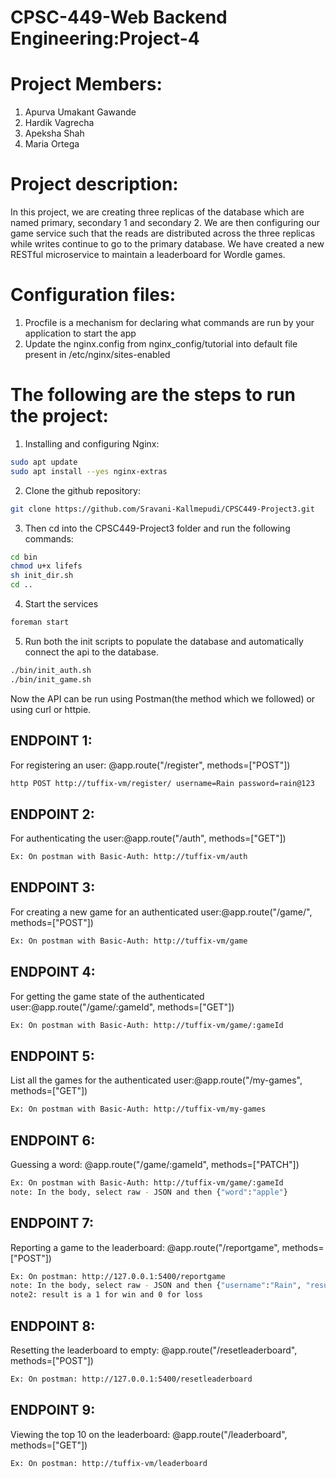 # CPSC-449-Web Backend Engineering:Project-4
# Project Members:

1. Apurva Umakant Gawande
2. Hardik Vagrecha
3. Apeksha Shah
4. Maria Ortega

# Project description: 

In this project, we are creating three replicas of the database which are named primary, secondary 1 and secondary 2. We are then configuring our game service such that the reads are distributed across the three replicas while writes continue to go to the primary database. We have created a new RESTful microservice to maintain a leaderboard for Wordle games.

# Configuration files:
1. Procfile is a mechanism for declaring what commands are run by your application to start the app 
2. Update the nginx.config from nginx_config/tutorial into default file present in /etc/nginx/sites-enabled

# The following are the steps to run the project:
1. Installing and configuring Nginx:
```bash
sudo apt update
sudo apt install --yes nginx-extras
```
2. Clone the github repository:
```bash
git clone https://github.com/Sravani-Kallmepudi/CPSC449-Project3.git
```
3. Then cd into the CPSC449-Project3 folder and run the following commands:
```bash
cd bin
chmod u+x lifefs
sh init_dir.sh
cd ..
```
4. Start the services
```bash
foreman start 
```
5. Run both the init scripts to populate the database and automatically connect the api to the database. 
```bash
./bin/init_auth.sh
./bin/init_game.sh
```
Now the API can be run using Postman(the method which we followed) or using curl or httpie.

## ENDPOINT 1:
For registering an user: @app.route("/register", methods=["POST"])
```bash
http POST http://tuffix-vm/register/ username=Rain password=rain@123
```
## ENDPOINT 2:
For authenticating the user:@app.route("/auth", methods=["GET"])
```bash
Ex: On postman with Basic-Auth: http://tuffix-vm/auth
```
## ENDPOINT 3: 
For creating a new game for an authenticated user:@app.route("/game/", methods=["POST"])
```bash
Ex: On postman with Basic-Auth: http://tuffix-vm/game
```
## ENDPOINT 4:
For getting the game state of the authenticated user:@app.route("/game/:gameId", methods=["GET"])
```bash
Ex: On postman with Basic-Auth: http://tuffix-vm/game/:gameId
``` 
## ENDPOINT 5:
List all the games for the authenticated user:@app.route("/my-games", methods=["GET"])
```bash
Ex: On postman with Basic-Auth: http://tuffix-vm/my-games  
```
## ENDPOINT 6:
Guessing a word: @app.route("/game/:gameId", methods=["PATCH"])
```bash
Ex: On postman with Basic-Auth: http://tuffix-vm/game/:gameId
note: In the body, select raw - JSON and then {"word":"apple"}
```
## ENDPOINT 7:
Reporting a game to the leaderboard: @app.route("/reportgame", methods=["POST"])
```bash
Ex: On postman: http://127.0.0.1:5400/reportgame
note: In the body, select raw - JSON and then {"username":"Rain", "result":1, "guesses":3}
note2: result is a 1 for win and 0 for loss
```
## ENDPOINT 8:
Resetting the leaderboard to empty: @app.route("/resetleaderboard", methods=["POST"])
```bash
Ex: On postman: http://127.0.0.1:5400/resetleaderboard
```
## ENDPOINT 9:
Viewing the top 10 on the leaderboard: @app.route("/leaderboard", methods=["GET"])
```bash
Ex: On postman: http://tuffix-vm/leaderboard
```
